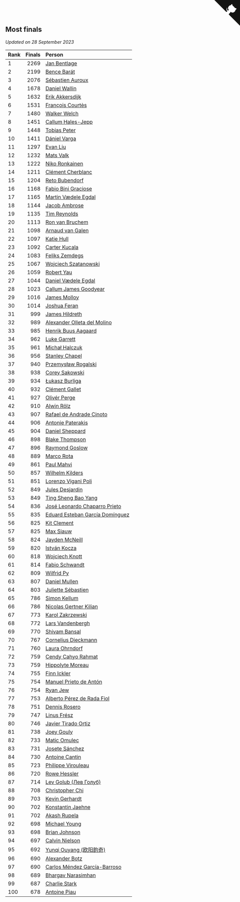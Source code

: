 ## Most finals

*Updated on 28 September 2023*

| Rank | Finals | Person |
| :--- | ---: | :--- |
| 1 | 2269 | [Jan Bentlage](https://www.worldcubeassociation.org/persons/2010BENT01) |
| 2 | 2199 | [Bence Barát](https://www.worldcubeassociation.org/persons/2008BARA01) |
| 3 | 2076 | [Sébastien Auroux](https://www.worldcubeassociation.org/persons/2008AURO01) |
| 4 | 1678 | [Daniel Wallin](https://www.worldcubeassociation.org/persons/2013WALL03) |
| 5 | 1632 | [Erik Akkersdijk](https://www.worldcubeassociation.org/persons/2005AKKE01) |
| 6 | 1531 | [François Courtès](https://www.worldcubeassociation.org/persons/2008COUR01) |
| 7 | 1480 | [Walker Welch](https://www.worldcubeassociation.org/persons/2011WELC01) |
| 8 | 1451 | [Callum Hales-Jepp](https://www.worldcubeassociation.org/persons/2012HALE01) |
| 9 | 1448 | [Tobias Peter](https://www.worldcubeassociation.org/persons/2014PETE03) |
| 10 | 1411 | [Dániel Varga](https://www.worldcubeassociation.org/persons/2008VARG01) |
| 11 | 1297 | [Evan Liu](https://www.worldcubeassociation.org/persons/2009LIUE01) |
| 12 | 1232 | [Mats Valk](https://www.worldcubeassociation.org/persons/2007VALK01) |
| 13 | 1222 | [Niko Ronkainen](https://www.worldcubeassociation.org/persons/2010RONK01) |
| 14 | 1211 | [Clément Cherblanc](https://www.worldcubeassociation.org/persons/2014CHER05) |
| 15 | 1204 | [Reto Bubendorf](https://www.worldcubeassociation.org/persons/2012BUBE01) |
| 16 | 1168 | [Fabio Bini Graciose](https://www.worldcubeassociation.org/persons/2010GRAC02) |
| 17 | 1165 | [Martin Vædele Egdal](https://www.worldcubeassociation.org/persons/2013EGDA02) |
| 18 | 1144 | [Jacob Ambrose](https://www.worldcubeassociation.org/persons/2010AMBR01) |
| 19 | 1135 | [Tim Reynolds](https://www.worldcubeassociation.org/persons/2005REYN01) |
| 20 | 1113 | [Ron van Bruchem](https://www.worldcubeassociation.org/persons/2003BRUC01) |
| 21 | 1098 | [Arnaud van Galen](https://www.worldcubeassociation.org/persons/2006GALE01) |
| 22 | 1097 | [Katie Hull](https://www.worldcubeassociation.org/persons/2010HULL01) |
| 23 | 1092 | [Carter Kucala](https://www.worldcubeassociation.org/persons/2015KUCA01) |
| 24 | 1083 | [Feliks Zemdegs](https://www.worldcubeassociation.org/persons/2009ZEMD01) |
| 25 | 1067 | [Wojciech Szatanowski](https://www.worldcubeassociation.org/persons/2011SZAT01) |
| 26 | 1059 | [Robert Yau](https://www.worldcubeassociation.org/persons/2009YAUR01) |
| 27 | 1044 | [Daniel Vædele Egdal](https://www.worldcubeassociation.org/persons/2013EGDA01) |
| 28 | 1023 | [Callum James Goodyear](https://www.worldcubeassociation.org/persons/2012GOOD02) |
| 29 | 1016 | [James Molloy](https://www.worldcubeassociation.org/persons/2011MOLL01) |
| 30 | 1014 | [Joshua Feran](https://www.worldcubeassociation.org/persons/2011FERA01) |
| 31 | 999 | [James Hildreth](https://www.worldcubeassociation.org/persons/2009HILD01) |
| 32 | 989 | [Alexander Olleta del Molino](https://www.worldcubeassociation.org/persons/2008OLLE01) |
| 33 | 985 | [Henrik Buus Aagaard](https://www.worldcubeassociation.org/persons/2006BUUS01) |
| 34 | 962 | [Luke Garrett](https://www.worldcubeassociation.org/persons/2017GARR05) |
| 35 | 961 | [Michał Halczuk](https://www.worldcubeassociation.org/persons/2006HALC01) |
| 36 | 956 | [Stanley Chapel](https://www.worldcubeassociation.org/persons/2016CHAP04) |
| 37 | 940 | [Przemysław Rogalski](https://www.worldcubeassociation.org/persons/2013ROGA02) |
| 38 | 938 | [Corey Sakowski](https://www.worldcubeassociation.org/persons/2011SAKO01) |
| 39 | 934 | [Łukasz Burliga](https://www.worldcubeassociation.org/persons/2013BURL01) |
| 40 | 932 | [Clément Gallet](https://www.worldcubeassociation.org/persons/2004GALL02) |
| 41 | 927 | [Olivér Perge](https://www.worldcubeassociation.org/persons/2007PERG01) |
| 42 | 910 | [Alwin Rölz](https://www.worldcubeassociation.org/persons/2016ROLZ01) |
| 43 | 907 | [Rafael de Andrade Cinoto](https://www.worldcubeassociation.org/persons/2007CINO01) |
| 44 | 906 | [Antonie Paterakis](https://www.worldcubeassociation.org/persons/2012PATE01) |
| 45 | 904 | [Daniel Sheppard](https://www.worldcubeassociation.org/persons/2009SHEP01) |
| 46 | 898 | [Blake Thompson](https://www.worldcubeassociation.org/persons/2010THOM03) |
| 47 | 896 | [Raymond Goslow](https://www.worldcubeassociation.org/persons/2014GOSL01) |
| 48 | 889 | [Marco Rota](https://www.worldcubeassociation.org/persons/2009ROTA01) |
| 49 | 861 | [Paul Mahvi](https://www.worldcubeassociation.org/persons/2012MAHV01) |
| 50 | 857 | [Wilhelm Kilders](https://www.worldcubeassociation.org/persons/2010KILD02) |
| 51 | 851 | [Lorenzo Vigani Poli](https://www.worldcubeassociation.org/persons/2007POLI01) |
| 52 | 849 | [Jules Desjardin](https://www.worldcubeassociation.org/persons/2010DESJ01) |
| 53 | 849 | [Ting Sheng Bao Yang](https://www.worldcubeassociation.org/persons/2008BAOY01) |
| 54 | 836 | [José Leonardo Chaparro Prieto](https://www.worldcubeassociation.org/persons/2011CHAP01) |
| 55 | 835 | [Eduard Esteban García Domínguez](https://www.worldcubeassociation.org/persons/2011EDUA01) |
| 56 | 825 | [Kit Clement](https://www.worldcubeassociation.org/persons/2008CLEM01) |
| 57 | 825 | [Max Siauw](https://www.worldcubeassociation.org/persons/2017SIAU02) |
| 58 | 824 | [Jayden McNeill](https://www.worldcubeassociation.org/persons/2012MCNE01) |
| 59 | 820 | [István Kocza](https://www.worldcubeassociation.org/persons/2005KOCZ01) |
| 60 | 818 | [Wojciech Knott](https://www.worldcubeassociation.org/persons/2011KNOT01) |
| 61 | 814 | [Fabio Schwandt](https://www.worldcubeassociation.org/persons/2014SCHW02) |
| 62 | 809 | [Wilfrid Py](https://www.worldcubeassociation.org/persons/2016PYWI01) |
| 63 | 807 | [Daniel Mullen](https://www.worldcubeassociation.org/persons/2016MULL04) |
| 64 | 803 | [Juliette Sébastien](https://www.worldcubeassociation.org/persons/2014SEBA01) |
| 65 | 786 | [Simon Kellum](https://www.worldcubeassociation.org/persons/2016KELL12) |
| 66 | 786 | [Nicolas Gertner Kilian](https://www.worldcubeassociation.org/persons/2013GERT01) |
| 67 | 773 | [Karol Zakrzewski](https://www.worldcubeassociation.org/persons/2014ZAKR01) |
| 68 | 772 | [Lars Vandenbergh](https://www.worldcubeassociation.org/persons/2003VAND01) |
| 69 | 770 | [Shivam Bansal](https://www.worldcubeassociation.org/persons/2011BANS02) |
| 70 | 767 | [Cornelius Dieckmann](https://www.worldcubeassociation.org/persons/2009DIEC01) |
| 71 | 760 | [Laura Ohrndorf](https://www.worldcubeassociation.org/persons/2009OHRN01) |
| 72 | 759 | [Cendy Cahyo Rahmat](https://www.worldcubeassociation.org/persons/2010RAHM02) |
| 73 | 759 | [Hippolyte Moreau](https://www.worldcubeassociation.org/persons/2008MORE02) |
| 74 | 755 | [Finn Ickler](https://www.worldcubeassociation.org/persons/2012ICKL01) |
| 75 | 754 | [Manuel Prieto de Antón](https://www.worldcubeassociation.org/persons/2015ANTO04) |
| 76 | 754 | [Ryan Jew](https://www.worldcubeassociation.org/persons/2008JEWR01) |
| 77 | 753 | [Alberto Pérez de Rada Fiol](https://www.worldcubeassociation.org/persons/2011FIOL01) |
| 78 | 751 | [Dennis Rosero](https://www.worldcubeassociation.org/persons/2010ROSE03) |
| 79 | 747 | [Linus Frész](https://www.worldcubeassociation.org/persons/2011FRES01) |
| 80 | 746 | [Javier Tirado Ortiz](https://www.worldcubeassociation.org/persons/2009TIRA01) |
| 81 | 738 | [Joey Gouly](https://www.worldcubeassociation.org/persons/2007GOUL01) |
| 82 | 733 | [Matic Omulec](https://www.worldcubeassociation.org/persons/2010OMUL02) |
| 83 | 731 | [Josete Sánchez](https://www.worldcubeassociation.org/persons/2015SANC18) |
| 84 | 730 | [Antoine Cantin](https://www.worldcubeassociation.org/persons/2010CANT02) |
| 85 | 723 | [Philippe Virouleau](https://www.worldcubeassociation.org/persons/2008VIRO01) |
| 86 | 720 | [Rowe Hessler](https://www.worldcubeassociation.org/persons/2007HESS01) |
| 87 | 714 | [Lev Golub (Лев Голуб)](https://www.worldcubeassociation.org/persons/2014HOLU01) |
| 88 | 708 | [Christopher Chi](https://www.worldcubeassociation.org/persons/2014CHIC01) |
| 89 | 703 | [Kevin Gerhardt](https://www.worldcubeassociation.org/persons/2013GERH01) |
| 90 | 702 | [Konstantin Jaehne](https://www.worldcubeassociation.org/persons/2015JAEH01) |
| 91 | 702 | [Akash Rupela](https://www.worldcubeassociation.org/persons/2012RUPE01) |
| 92 | 698 | [Michael Young](https://www.worldcubeassociation.org/persons/2008YOUN02) |
| 93 | 698 | [Brian Johnson](https://www.worldcubeassociation.org/persons/2013JOHN10) |
| 94 | 697 | [Calvin Nielson](https://www.worldcubeassociation.org/persons/2014NIEL03) |
| 95 | 692 | [Yunqi Ouyang (欧阳韵奇)](https://www.worldcubeassociation.org/persons/2007YUNQ01) |
| 96 | 690 | [Alexander Botz](https://www.worldcubeassociation.org/persons/2013BOTZ01) |
| 97 | 690 | [Carlos Méndez García-Barroso](https://www.worldcubeassociation.org/persons/2010GARC02) |
| 98 | 689 | [Bhargav Narasimhan](https://www.worldcubeassociation.org/persons/2011NARA02) |
| 99 | 687 | [Charlie Stark](https://www.worldcubeassociation.org/persons/2014STAR05) |
| 100 | 678 | [Antoine Piau](https://www.worldcubeassociation.org/persons/2008PIAU01) |


<a href="https://github.com/JustinTimeCuber/wca_statistics" class="github-corner" aria-label="View source on Github"><svg width="80" height="80" viewBox="0 0 250 250" style="fill:#151513; color:#fff; position: absolute; top: 0; border: 0; right: 0;" aria-hidden="true"><path d="M0,0 L115,115 L130,115 L142,142 L250,250 L250,0 Z"></path><path d="M128.3,109.0 C113.8,99.7 119.0,89.6 119.0,89.6 C122.0,82.7 120.5,78.6 120.5,78.6 C119.2,72.0 123.4,76.3 123.4,76.3 C127.3,80.9 125.5,87.3 125.5,87.3 C122.9,97.6 130.6,101.9 134.4,103.2" fill="currentColor" style="transform-origin: 130px 106px;" class="octo-arm"></path><path d="M115.0,115.0 C114.9,115.1 118.7,116.5 119.8,115.4 L133.7,101.6 C136.9,99.2 139.9,98.4 142.2,98.6 C133.8,88.0 127.5,74.4 143.8,58.0 C148.5,53.4 154.0,51.2 159.7,51.0 C160.3,49.4 163.2,43.6 171.4,40.1 C171.4,40.1 176.1,42.5 178.8,56.2 C183.1,58.6 187.2,61.8 190.9,65.4 C194.5,69.0 197.7,73.2 200.1,77.6 C213.8,80.2 216.3,84.9 216.3,84.9 C212.7,93.1 206.9,96.0 205.4,96.6 C205.1,102.4 203.0,107.8 198.3,112.5 C181.9,128.9 168.3,122.5 157.7,114.1 C157.9,116.9 156.7,120.9 152.7,124.9 L141.0,136.5 C139.8,137.7 141.6,141.9 141.8,141.8 Z" fill="currentColor" class="octo-body"></path></svg></a><style>.github-corner:hover .octo-arm{animation:octocat-wave 560ms ease-in-out}@keyframes octocat-wave{0%,100%{transform:rotate(0)}20%,60%{transform:rotate(-25deg)}40%,80%{transform:rotate(10deg)}}@media (max-width:500px){.github-corner:hover .octo-arm{animation:none}.github-corner .octo-arm{animation:octocat-wave 560ms ease-in-out}}</style>
